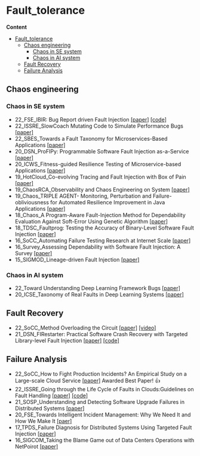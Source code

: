 # Fault_tolerance

**Content**
- [Fault\_tolerance](#fault_tolerance)
  - [Chaos engineering](#chaos-engineering)
    - [Chaos in SE system](#chaos-in-se-system)
    - [Chaos in AI system](#chaos-in-ai-system)
  - [Fault Recovery](#fault-recovery)
  - [Failure Analysis](#failure-analysis)


## Chaos engineering

### Chaos in SE system
- 22_FSE_IBIR: Bug Report driven Fault Injection [[paper]](https://arxiv.org/pdf/2012.06506.pdf) [[code]](https://github.com/serval-uni-lu/IBIR)
- 22_ISSRE_SlowCoach Mutating Code to Simulate Performance Bugs [[paper]](https://ssg.lancs.ac.uk/wp-content/uploads/yq-slowcoach.pdf)
- 22_SBES_Towards a Fault Taxonomy for Microservices-Based Applications [[paper]](https://dl.acm.org/doi/fullHtml/10.1145/3555228.3555245)
- 20_DSN_ProFIPy: Programmable Software Fault Injection as-a-Service [[paper]](https://dl.acm.org/doi/10.1145/2841425)
- 20_ICWS_Fitness-guided Resilience Testing of Microservice-based Applications [[paper]](https://ieeexplore.ieee.org/stamp/stamp.jsp?arnumber=9283918)
- 19_HotCloud_Co-evolving Tracing and Fault Injection with Box of Pain [[paper]](https://www.usenix.org/system/files/hotcloud19-paper-bittman.pdf)
- 19_ChaosRCA_Observability and Chaos Engineering on System [[paper]](https://arxiv.org/abs/1907.13039)
- 19_Chaos_TRIPLE AGENT- Monitoring, Perturbation and  Failure-obliviousness for Automated Resilience Improvement in Java Applications [[paper]](https://arxiv.org/abs/1812.10706)
- 18_Chaos_A Program-Aware Fault-Injection Method for Dependability  Evaluation Against Soft-Error Using Genetic Algorithm [[paper]](https://www.worldscientific.com/doi/10.1142/S021812661850144X)
- 18_TDSC_Faultprog: Testing the Accuracy of Binary-Level Software Fault Injection [[paper]](https://ieeexplore.ieee.org/document/7394118/)
- 16_SoCC_Automating Failure Testing Research at Internet Scale [[paper]](https://dl.acm.org/doi/10.1145/2987550.2987555)
- 16_Survey_Assessing Dependability with Software Fault Injection: A Survey [[paper]](https://dl.acm.org/doi/10.1145/2841425)
- 15_SIGMOD_Lineage-driven Fault Injection [[paper]](https://dl.acm.org/doi/10.1145/2723372.2723711)


### Chaos in AI system

- 22_Toward Understanding Deep Learning Framework Bugs [[paper]](https://arxiv.org/pdf/2203.04026.pdf)
- 20_ICSE_Taxonomy of Real Faults in Deep Learning Systems [[paper]](https://arxiv.org/pdf/1910.11015.pdf)

## Fault Recovery
- 22_SoCC_Method Overloading the Circuit [[paper]](https://dl.acm.org/doi/abs/10.1145/3542929.3563466) [[video]](https://www.youtube.com/watch?v=A3FWuvDEZJI)
- 21_DSN_FIRestarter: Practical Software Crash Recovery with Targeted Library-level Fault Injection [[paper]](https://download.vusec.net/papers/firestarter_dsn21.pdf) [[code]](https://github.com/vusec/firestarter)


## Failure Analysis
- 22_SoCC_How to Fight Production Incidents? An Empirical Study on a Large-scale Cloud Service [[paper]](https://dl.acm.org/doi/10.1145/3542929.3563482) Awarded Best Paper! 👍
- 22_ISSRE_Going through the Life Cycle of Faults in Clouds:Guidelines on Fault Handling [[paper]](https://yuxiaoba.github.io/publication/incident22/incident22.pdf) [[code]](https://github.com/IntelligentDDS/Post-mortems-Analysis)
- 21_SOSP_Understanding and Detecting Software Upgrade Failures in Distributed Systems [[paper]](https://www.cs.purdue.edu/homes/yonglezh/pub/upgrade-sosp21.pdf)
- 20_FSE_Towards Intelligent Incident Management: Why We Need It and How We Make It [[paer]](https://dl.acm.org/doi/pdf/10.1145/3368089.3417055)
- 17_TPDS_Failure Diagnosis for Distributed Systems Using Targeted Fault Injection [[paper]](https://ieeexplore.ieee.org/document/7484300)
- 16_SIGCOM_Taking the Blame Game out of Data Centers Operations with NetPoirot [[paper]](https://dl.acm.org/doi/10.1145/2934872.2934884)




